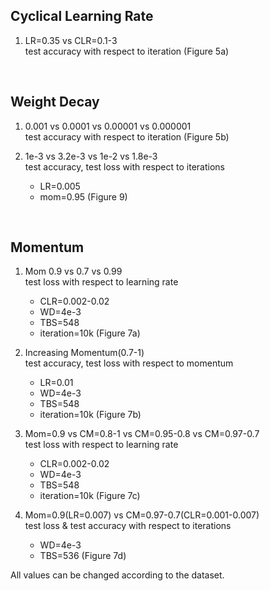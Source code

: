## Cyclical Learning Rate

1. LR=0.35 vs CLR=0.1-3 <br/>
    test accuracy with respect to iteration
    (Figure 5a)

<br/>

## Weight Decay

1. 0.001 vs 0.0001 vs 0.00001 vs 0.000001 <br/>
    test accuracy with respect to iteration
    (Figure 5b)

2. 1e-3 vs 3.2e-3 vs 1e-2 vs 1.8e-3 <br/>
     test accuracy, test loss with respect to iterations
    - LR=0.005
    - mom=0.95
    (Figure 9)

<br/>

## Momentum

1. Mom 0.9 vs 0.7 vs 0.99 <br/>
    test loss with respect to learning rate
    - CLR=0.002-0.02
    - WD=4e-3
    - TBS=548
    - iteration=10k
    (Figure 7a)

2. Increasing Momentum(0.7-1) <br/>
    test accuracy, test loss with respect to momentum
    - LR=0.01
    - WD=4e-3
    - TBS=548
    - iteration=10k
    (Figure 7b)

3. Mom=0.9 vs CM=0.8-1 vs CM=0.95-0.8 vs CM=0.97-0.7 <br/>
    test loss with respect to learning rate
    - CLR=0.002-0.02
    - WD=4e-3
    - TBS=548
    - iteration=10k
    (Figure 7c)

3. Mom=0.9(LR=0.007) vs CM=0.97-0.7(CLR=0.001-0.007) <br/>
    test loss & test accuracy with respect to iterations
    - WD=4e-3
    - TBS=536
    (Figure 7d)

All values can be changed according to the dataset.
